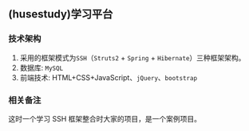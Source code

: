 ## (husestudy)学习平台
### 技术架构
1. 采用的框架模式为`SSH`（`Struts2` + `Spring` + `Hibernate`）三种框架架构。
2. 数据库: `MySQL`
3. 前端技术: HTML+CSS+JavaScript、`jQuery`、`bootstrap`
### 相关备注
这时一个学习 SSH 框架整合时大家的项目，是一个案例项目。
